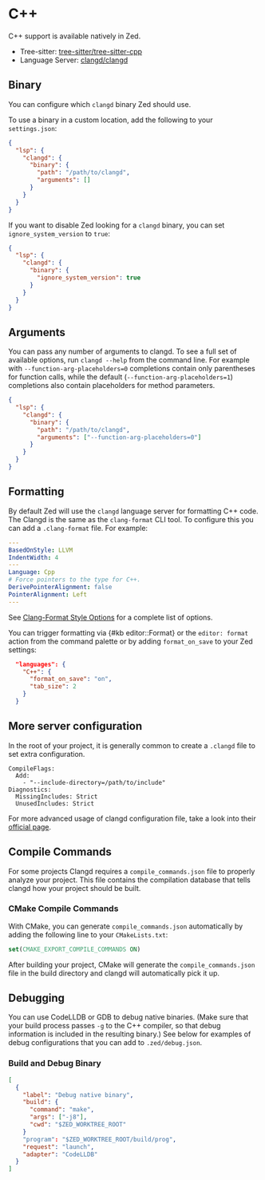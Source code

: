 # C++

C++ support is available natively in Zed.

- Tree-sitter: [tree-sitter/tree-sitter-cpp](https://github.com/tree-sitter/tree-sitter-cpp)
- Language Server: [clangd/clangd](https://github.com/clangd/clangd)

## Binary

You can configure which `clangd` binary Zed should use.

To use a binary in a custom location, add the following to your `settings.json`:

```json
{
  "lsp": {
    "clangd": {
      "binary": {
        "path": "/path/to/clangd",
        "arguments": []
      }
    }
  }
}
```

If you want to disable Zed looking for a `clangd` binary, you can set `ignore_system_version` to `true`:

```json
{
  "lsp": {
    "clangd": {
      "binary": {
        "ignore_system_version": true
      }
    }
  }
}
```

## Arguments

You can pass any number of arguments to clangd. To see a full set of available options, run `clangd --help` from the command line. For example with `--function-arg-placeholders=0` completions contain only parentheses for function calls, while the default (`--function-arg-placeholders=1`) completions also contain placeholders for method parameters.

```json
{
  "lsp": {
    "clangd": {
      "binary": {
        "path": "/path/to/clangd",
        "arguments": ["--function-arg-placeholders=0"]
      }
    }
  }
}
```

## Formatting

By default Zed will use the `clangd` language server for formatting C++ code. The Clangd is the same as the `clang-format` CLI tool. To configure this you can add a `.clang-format` file. For example:

```yaml
---
BasedOnStyle: LLVM
IndentWidth: 4
---
Language: Cpp
# Force pointers to the type for C++.
DerivePointerAlignment: false
PointerAlignment: Left
---
```

See [Clang-Format Style Options](https://clang.llvm.org/docs/ClangFormatStyleOptions.html) for a complete list of options.

You can trigger formatting via {#kb editor::Format} or the `editor: format` action from the command palette or by adding `format_on_save` to your Zed settings:

```json
  "languages": {
    "C++": {
      "format_on_save": "on",
      "tab_size": 2
    }
  }
```

## More server configuration

In the root of your project, it is generally common to create a `.clangd` file to set extra configuration.

```text
CompileFlags:
  Add:
    - "--include-directory=/path/to/include"
Diagnostics:
  MissingIncludes: Strict
  UnusedIncludes: Strict
```

For more advanced usage of clangd configuration file, take a look into their [official page](https://clangd.llvm.org/config.html).

## Compile Commands

For some projects Clangd requires a `compile_commands.json` file to properly analyze your project. This file contains the compilation database that tells clangd how your project should be built.

### CMake Compile Commands

With CMake, you can generate `compile_commands.json` automatically by adding the following line to your `CMakeLists.txt`:

```cmake
set(CMAKE_EXPORT_COMPILE_COMMANDS ON)
```

After building your project, CMake will generate the `compile_commands.json` file in the build directory and clangd will automatically pick it up.

## Debugging

You can use CodeLLDB or GDB to debug native binaries. (Make sure that your build process passes `-g` to the C++ compiler, so that debug information is included in the resulting binary.) See below for examples of debug configurations that you can add to `.zed/debug.json`.

### Build and Debug Binary

```json
[
  {
    "label": "Debug native binary",
    "build": {
      "command": "make",
      "args": ["-j8"],
      "cwd": "$ZED_WORKTREE_ROOT"
    }
    "program": "$ZED_WORKTREE_ROOT/build/prog",
    "request": "launch",
    "adapter": "CodeLLDB"
  }
]
```
